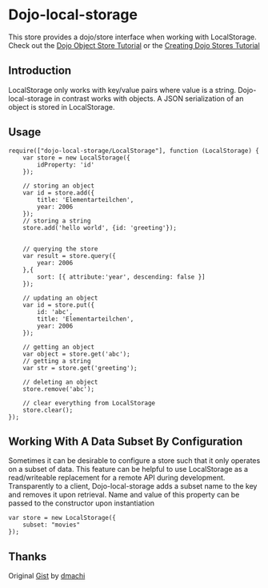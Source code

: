 [originalCode]: https://gist.github.com/880822
[dmachiGithub]: https://github.com/dmachi
[dojoStoreTutorial]: http://dojotoolkit.org/documentation/tutorials/1.8/intro_dojo_store/
[creatingStoreTutorial]: http://dojotoolkit.org/documentation/tutorials/1.8/creating_stores/

# Dojo-local-storage

This store provides a dojo/store interface when working with LocalStorage. Check out the [Dojo Object Store Tutorial][dojoStoreTutorial] or the [Creating Dojo Stores Tutorial][creatingStoreTutorial]

## Introduction

LocalStorage only works with key/value pairs where value is a string. Dojo-local-storage in contrast works with objects. A JSON serialization of an object is stored in LocalStorage.

## Usage

<!-- scribble-language-hint: language-javascript -->

    require(["dojo-local-storage/LocalStorage"], function (LocalStorage) {
        var store = new LocalStorage({
            idProperty: 'id'
        });
        
        // storing an object
        var id = store.add({
            title: 'Elementarteilchen',
            year: 2006
        });
        // storing a string
        store.add('hello world', {id: 'greeting'});
        
        
        // querying the store
        var result = store.query({
            year: 2006
        },{
            sort: [{ attribute:'year', descending: false }]
        });
        
        // updating an object
        var id = store.put({
            id: 'abc',
            title: 'Elementarteilchen',
            year: 2006
        });
        
        // getting an object
        var object = store.get('abc');
        // getting a string
        var str = store.get('greeting');
        
        // deleting an object
        store.remove('abc');
        
        // clear everything from LocalStorage
        store.clear();
    });

## Working With A Data Subset By Configuration

Sometimes it can be desirable to configure a store such that it only operates on a subset of data. This feature can be helpful to use LocalStorage as a read/writeable replacement for a remote API during development. Transparently to a client, Dojo-local-storage adds a subset name to the key and removes it upon retrieval. Name and value of this property can be passed to the constructor upon instantiation

    var store = new LocalStorage({
        subset: "movies"
    });


## Thanks

Original [Gist][originalCode] by [dmachi][dmachiGithub]